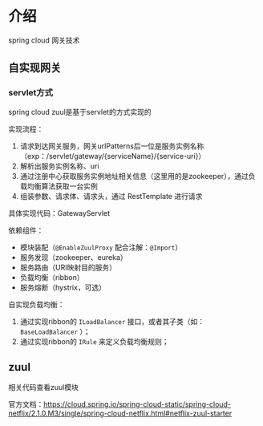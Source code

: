 # 介绍
spring cloud 网关技术

## 自实现网关
### servlet方式
spring cloud zuul是基于servlet的方式实现的

实现流程：
1. 请求到达网关服务，网关urlPatterns后一位是服务实例名称（exp：/servlet/gateway/{serviceName}/{service-uri}）
2. 解析出服务实例名称、uri
3. 通过注册中心获取服务实例地址相关信息（这里用的是zookeeper），通过负载均衡算法获取一台实例
4. 组装参数、请求体、请求头，通过 RestTemplate 进行请求

具体实现代码：GatewayServlet

依赖组件：
* 模块装配（`@EnableZuulProxy` 配合注解：`@Import`）
* 服务发现（zookeeper、eureka）
* 服务路由（URI映射目的服务）
* 负载均衡（ribbon）
* 服务熔断（hystrix，可选）

自实现负载均衡：
1. 通过实现ribbon的 `ILoadBalancer` 接口，或者其子类（如： `BaseLoadBalancer` ）；
2. 通过实现ribbon的 `IRule` 来定义负载均衡规则；

## zuul
相关代码查看zuul模块

官方文档：https://cloud.spring.io/spring-cloud-static/spring-cloud-netflix/2.1.0.M3/single/spring-cloud-netflix.html#netflix-zuul-starter